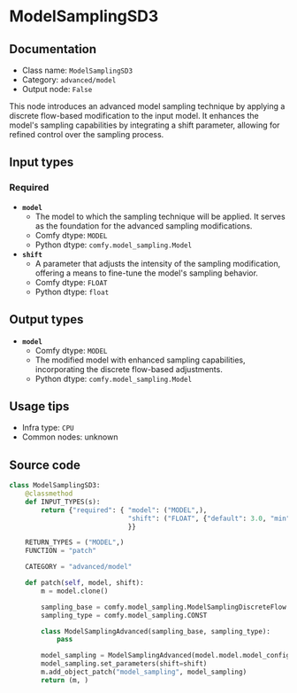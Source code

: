 # ModelSamplingSD3
## Documentation
- Class name: `ModelSamplingSD3`
- Category: `advanced/model`
- Output node: `False`

This node introduces an advanced model sampling technique by applying a discrete flow-based modification to the input model. It enhances the model's sampling capabilities by integrating a shift parameter, allowing for refined control over the sampling process.
## Input types
### Required
- **`model`**
    - The model to which the sampling technique will be applied. It serves as the foundation for the advanced sampling modifications.
    - Comfy dtype: `MODEL`
    - Python dtype: `comfy.model_sampling.Model`
- **`shift`**
    - A parameter that adjusts the intensity of the sampling modification, offering a means to fine-tune the model's sampling behavior.
    - Comfy dtype: `FLOAT`
    - Python dtype: `float`
## Output types
- **`model`**
    - Comfy dtype: `MODEL`
    - The modified model with enhanced sampling capabilities, incorporating the discrete flow-based adjustments.
    - Python dtype: `comfy.model_sampling.Model`
## Usage tips
- Infra type: `CPU`
- Common nodes: unknown


## Source code
```python
class ModelSamplingSD3:
    @classmethod
    def INPUT_TYPES(s):
        return {"required": { "model": ("MODEL",),
                              "shift": ("FLOAT", {"default": 3.0, "min": 0.0, "max": 100.0, "step":0.01}),
                              }}

    RETURN_TYPES = ("MODEL",)
    FUNCTION = "patch"

    CATEGORY = "advanced/model"

    def patch(self, model, shift):
        m = model.clone()

        sampling_base = comfy.model_sampling.ModelSamplingDiscreteFlow
        sampling_type = comfy.model_sampling.CONST

        class ModelSamplingAdvanced(sampling_base, sampling_type):
            pass

        model_sampling = ModelSamplingAdvanced(model.model.model_config)
        model_sampling.set_parameters(shift=shift)
        m.add_object_patch("model_sampling", model_sampling)
        return (m, )

```
